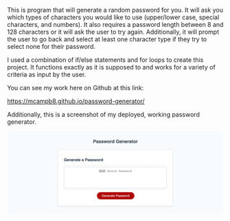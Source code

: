 This is program that will generate a random password for you. It will ask you which types of characters you would like to use (upper/lower case, special characters, and numbers). It also requires a password length between 8 and 128 characters or it will ask the user to try again. Additionally, it will prompt the user to go back and select at least one character type if they try to select none for their password.

I used a combination of if/else statements and for loops to create this project. It functions exactly as it is supposed to and works for a variety of criteria as input by the user. 

You can see my work here on Github at this link:

https://mcampb8.github.io/password-generator/

Additionally, this is a screenshot of my deployed, working password generator.

![](2023-03-30-21-23-05.png)